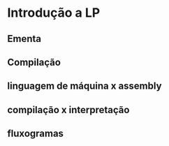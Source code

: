 # Introdução a LP

## Ementa

## Compilação

## linguagem de máquina x assembly

## compilação x interpretação

## fluxogramas
